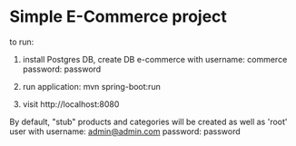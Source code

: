 # Simple E-Commerce project

to run:
1) install Postgres DB, create DB e-commerce with 
username: commerce
password: password

2) run application: 
mvn spring-boot:run

3) visit http://localhost:8080

By default, "stub" products and categories will be created as well as
'root' user with 
username: admin@admin.com
password: password

